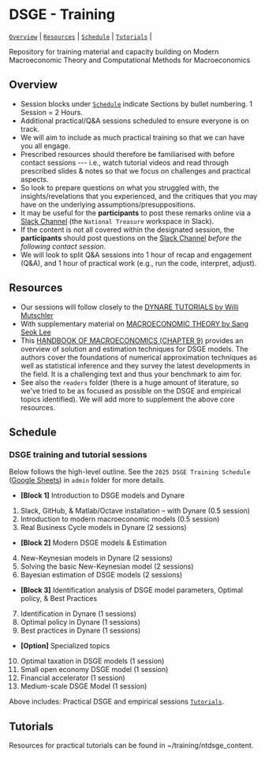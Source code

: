 # DSGE - Training

[`Overview`](#overview) | [`Resources`](#resources) | [`Schedule`](#schedule) | [`Tutorials`](#tutorials) |

Repository for training material and capacity building on Modern Macroeconomic Theory and Computational Methods for Macroeconomics

## Overview
- Session blocks under [`Schedule`](#schedule) indicate Sections by bullet numbering. 1 Session = 2 Hours. 
- Additional practical/Q&A sessions scheduled to ensure everyone is on track.
- We will aim to include as much practical training so that we can have you all engage. 
- Prescribed resources should therefore be familiarised with before contact sessions --- i.e., watch tutorial videos and read through prescribed slides & notes so that we focus on challenges and practical aspects.
- So look to prepare questions on what you struggled with, the insights/revelations that you experienced, and the critiques that you may have on the underlying assumptions/presuppositions.
- It may be useful for the **participants** to post these remarks online via a [Slack Channel](https://slack.com/) (the `National Treasure` workspace in Slack).
- If the content is not all covered within the designated session, the **participants** should post questions on the [Slack Channel](https://slack.com/) *before the following contact session*.
- We will look to split Q&A sessions into 1 hour of recap and engagement (Q&A), and 1 hour of practical work (e.g., run the code, interpret, adjust). 

## Resources
- Our sessions will follow closely to the [DYNARE TUTORIALS by Willi Mutschler](https://mutschler.eu/dynare/)
- With supplementary material on [MACROECONOMIC THEORY by Sang Seok Lee](https://sites.google.com/site/ssleeeconomist/teaching/506?authuser=0)
- This [HANDBOOK OF MACROECONOMICS (CHAPTER 9)](https://www.sas.upenn.edu/~jesusfv/FVRS_Handbook.pdf) provides an overview of solution and estimation techniques for DSGE models. The authors cover the foundations of numerical approximation techniques as well as statistical inference and they survey the latest developments in the field. It is a challenging text and thus your benchmark to aim for.
- See also the `readers` folder (there is a huge amount of literature, so we've tried to be as focused as possible on the DSGE and empirical topics identified). We will add more to supplement the above core resources.

## Schedule
### DSGE training and tutorial sessions

Below follows the high-level outline. See the ``2025 DSGE Training Schedule`` ([Google Sheets](https://docs.google.com/spreadsheets/d/1rM07nKc1pZM4wYUtGbaFP4UbdtLBaR_5WURb-unP_TA/edit?usp=sharing)) in `admin` folder for more details. 

- **[Block 1]** Introduction to DSGE models and Dynare
1. Slack, GitHub, & Matlab/Octave installation – with Dynare (0.5 session)
2. Introduction to modern macroeconomic models (0.5 session)
3. Real Business Cycle models in Dynare (2 sessions)

- **[Block 2]** Modern DSGE models & Estimation
4. New-Keynesian models in Dynare (2 sessions)
5. Solving the basic New-Keynesian model (2 sessions)
6. Bayesian estimation of DSGE models (2 sessions)

- **[Block 3]** Identification analysis of DSGE model parameters, Optimal policy, & Best Practices
7. Identification in Dynare (1 sessions)
8. Optimal policy in Dynare (1 sessions)
9. Best practices in Dynare (1 sessions)

- **[Option]** Specialized topics
10. Optimal taxation in DSGE models (1 session)
11. Small open economy DSGE model (1 session)
12. Financial accelerator (1 session)
13. Medium-scale DSGE Model (1 session)

Above includes: Practical DSGE and empirical sessions [`Tutorials`](#tutorials).

## Tutorials

Resources for practical tutorials can be found in ~/training/ntdsge_content.

